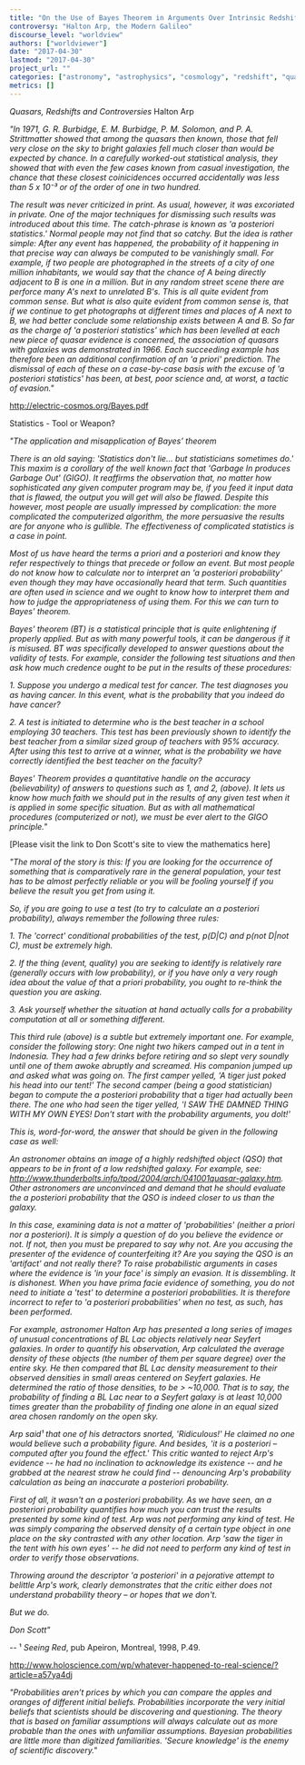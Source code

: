 ```yaml
---
title: "On the Use of Bayes Theorem in Arguments Over Intrinsic Redshift"
controversy: "Halton Arp, the Modern Galileo"
discourse_level: "worldview"
authors: ["worldviewer"]
date: "2017-04-30"
lastmod: "2017-04-30"
project_url: ""
categories: ["astronomy", "astrophysics", "cosmology", "redshift", "quasars", "halton arp", "quasars, redshifts and controversies", "a posteriori", "bayes' theorem", "statistics"]
metrics: []
---
```


_Quasars, Redshifts and Controversies_
Halton Arp

_"In 1971, G. R. Burbidge, E. M. Burbidge, P. M. Solomon, and P. A. Strittmatter showed that among the quasars then known, those that fell very close on the sky to bright galaxies fell much closer than would be expected by chance. In a carefully worked-out statistical analysis, they showed that with even the few cases known from casual investigation, the chance that these closest coinicidences occurred accidentally was less than 5 x 10⁻³ or of the order of one in two hundred._

_The result was never criticized in print. As usual, however, it was excoriated in private. One of the major techniques for dismissing such results was introduced about this time. The catch-phrase is known as 'a posteriori statistics.' Normal people may not find that so catchy. But the idea is rather simple: After any event has happened, the probability of it happening in that precise way can always be computed to be vanishingly small. For example, if two people are photographed in the streets of a city of one million inhabitants, we would say that the chance of A being directly adjacent to B is one in a million. But in any random street scene there are perforce many A's next to unrelated B's. This is all quite evident from common sense. But what is also quite evident from common sense is, that if we continue to get photographs at different times and places of A next to B, we had better conclude some relationship exists between A and B. So far as the charge of 'a posteriori statistics' which has been levelled at each new piece of quasar evidence is concerned, the association of quasars with galaxies was demonstrated in 1966. Each succeeding example has therefore been an additional confirmation of an 'a priori' prediction. The dismissal of each of these on a case-by-case basis with the excuse of 'a posteriori statistics' has been, at best, poor science and, at worst, a tactic of evasion."_

http://electric-cosmos.org/Bayes.pdf

Statistics - Tool or Weapon?

_"The application and misapplication of Bayes’ theorem_

_There is an old saying: 'Statistics don't lie... but statisticians sometimes do.' This maxim is a corollary of the well known fact that 'Garbage In produces Garbage Out' (GIGO). It reaffirms the observation that, no matter how sophisticated any given computer program may be, if you feed it input data that is flawed, the output you will get will also be flawed. Despite this however, most people are usually impressed by complication: the more complicated the computerized algorithm, the more persuasive the results are for anyone who is gullible. The effectiveness of complicated statistics is a case in point._

_Most of us have heard the terms a priori and a posteriori and know they refer respectively to things that precede or follow an event. But most people do not know how to calculate nor to interpret an 'a posteriori probability' even though they may have occasionally heard that term. Such quantities are often used in science and we ought to know how to interpret them and how to judge the appropriateness of using them. For this we can turn to Bayes' theorem._

_Bayes' theorem (BT) is a statistical principle that is quite enlightening if properly applied. But as with many powerful tools, it can be dangerous if it is misused. BT was specifically developed to answer questions about the validity of tests. For example, consider the following test situations and then ask how much credence ought to be put in the results of these procedures:_

_1. Suppose you undergo a medical test for cancer. The test diagnoses you as having cancer. In this event, what is the probability that you indeed do have cancer?_

_2. A test is initiated to determine who is the best teacher in a school employing 30 teachers. This test has been previously shown to identify the best teacher from a similar sized group of teachers with 95% accuracy. After using this test to arrive at a winner, what is the probability we have correctly identified the best teacher on the faculty?_

_Bayes' Theorem provides a quantitative handle on the accuracy (believability) of answers to questions such as 1, and 2, (above). It lets us know how much faith we should put in the results of any given test when it is applied in some specific situation. But as with all mathematical procedures (computerized or not), we must be ever alert to the GIGO principle."_

[Please visit the link to Don Scott's site to view the mathematics here]

_"The moral of the story is this: If you are looking for the occurrence of something that is comparatively rare in the general population, your test has to be almost perfectly reliable or you will be fooling yourself if you believe the result you get from using it._

_So, if you are going to use a test (to try to calculate an a posteriori probability), always remember the following three rules:_

_1. The 'correct' conditional probabilities of the test, p(D|C) and p(not D|not C), must be extremely high._

_2. If the thing (event, quality) you are seeking to identify is relatively rare (generally occurs with low probability), or if you have only a very rough idea about the value of that a priori probability, you ought to re-think the question you are asking._

_3. Ask yourself whether the situation at hand actually calls for a probability computation at all or something different._

_This third rule (above) is a subtle but extremely important one. For example, consider the following story: One night two hikers camped out in a tent in Indonesia. They had a few drinks before retiring and so slept very soundly until one of them awoke abruptly and screamed. His companion jumped up and asked what was going on. The first camper yelled, 'A tiger just poked his head into our tent!' The second camper (being a good statistician) began to compute the a posteriori probability that a tiger had actually been there. The one who had seen the tiger yelled, 'I SAW THE DAMNED THING WITH MY OWN EYES! Don't start with the probability arguments, you dolt!'_

_This is, word-for-word, the answer that should be given in the following case as well:_

_An astronomer obtains an image of a highly redshifted object (QSO) that appears to be in front of a low redshifted galaxy. For example, see: http://www.thunderbolts.info/tpod/2004/arch/041001quasar-galaxy.htm. Other astronomers are unconvinced and demand that he should evaluate the a posteriori probability that the QSO is indeed closer to us than the galaxy._

_In this case, examining data is not a matter of 'probabilities' (neither a priori nor a posteriori). It is simply a question of do you believe the evidence or not. If not, then you must be prepared to say why not. Are you accusing the presenter of the evidence of counterfeiting it? Are you saying the QSO is an 'artifact' and not really there? To raise probabilistic arguments in cases where the evidence is 'in your face' is simply an evasion. It is dissembling. It is dishonest. When you have prima facie evidence of something, you do not need to initiate a 'test' to determine a posteriori probabilities. It is therefore incorrect to refer to 'a posteriori probabilities' when no test, as such, has been performed._

_For example, astronomer Halton Arp has presented a long series of images of unusual concentrations of BL Lac objects relatively near Seyfert galaxies. In order to quantify his observation, Arp calculated the average density of these objects (the number of them per square degree) over the entire sky. He then compared that BL Lac density measurement to their observed densities in small areas centered on Seyfert galaxies. He determined the ratio of those densities, to be > ~10,000. That is to say, the probability of finding a BL Lac near to a Seyfert galaxy is at least 10,000 times greater than the probability of finding one alone in an equal sized area chosen randomly on the open sky._

_Arp said¹ that one of his detractors snorted, 'Ridiculous!' He claimed no one would believe such a probability figure. And besides, 'it is a posteriori – computed after you found the effect.' This critic wanted to reject Arp's evidence -- he had no inclination to acknowledge its existence -- and he grabbed at the nearest straw he could find -- denouncing Arp's probability calculation as being an inaccurate a posteriori probability._

_First of all, it wasn't an a posteriori probability. As we have seen, an a posteriori probability quantifies how much you can trust the results presented by some kind of test. Arp was not performing any kind of test. He was simply comparing the observed density of a certain type object in one place on the sky contrasted with any other location. Arp 'saw the tiger in the tent with his own eyes' -- he did not need to perform any kind of test in order to verify those observations._

_Throwing around the descriptor 'a posteriori' in a pejorative attempt to belittle Arp's work, clearly demonstrates that the critic either does not understand probability theory – or hopes that we don't._

_But we do._

_Don Scott"_

--
¹ _Seeing Red_, pub Apeiron, Montreal, 1998, P.49.

http://www.holoscience.com/wp/whatever-happened-to-real-science/?article=a57ya4dj

_"Probabilities aren’t prices by which you can compare the apples and oranges of different initial beliefs. Probabilities incorporate the very initial beliefs that scientists should be discovering and questioning. The theory that is based on familiar assumptions will always calculate out as more probable than the ones with unfamiliar assumptions. Bayesian probabilities are little more than digitized familiarities. 'Secure knowledge' is the enemy of scientific discovery."_
